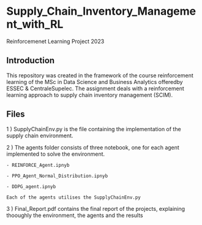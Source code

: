 # Supply_Chain_Inventory_Management_with_RL

Reinforcemenet Learning Project 2023
## Introduction
This repository was created in the framework of the course reinforcement learning of the MSc in Data Science and Business Analytics offeredby ESSEC & CentraleSupelec.
The assignment deals with a reinforcement learning approach to supply chain inventory management (SCIM).

## Files
1 ) SupplyChainEnv.py is the file containing the implementation of the supply chain environment.

2 ) The agents folder consists of three notebook, one for each agent implemented to solve the environment.

    - REINFORCE_Agent.ipnyb
    
    - PPO_Agent_Normal_Distribution.ipnyb
    
    - DDPG_agent.ipnyb
    
    Each of the agents utilises the SupplyChainEnv.py

3 ) Final_Report.pdf contains the final report of the projects, explaining thooughly the environment, the agents and the results
